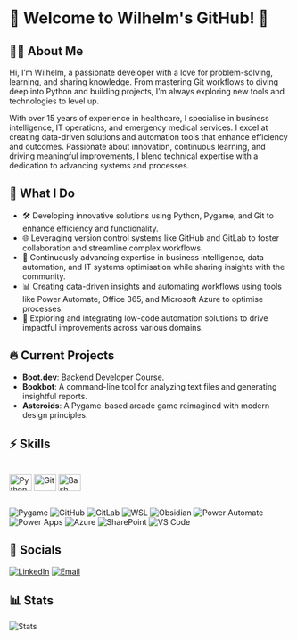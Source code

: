 # 👋 Welcome to Wilhelm's GitHub! 🚀
## 🧙‍♂️ About Me

Hi, I’m Wilhelm, a passionate developer with a love for problem-solving, learning, and sharing knowledge. From mastering Git workflows to diving deep into Python and building projects, I’m always exploring new tools and technologies to level up.

With over 15 years of experience in healthcare, I specialise in business intelligence, IT operations, and emergency medical services. I excel at creating data-driven solutions and automation tools that enhance efficiency and outcomes. Passionate about innovation, continuous learning, and driving meaningful improvements, I blend technical expertise with a dedication to advancing systems and processes.

## 🌟 What I Do

- 🛠️ Developing innovative solutions using Python, Pygame, and Git to enhance efficiency and functionality.
- 🌐 Leveraging version control systems like GitHub and GitLab to foster collaboration and streamline complex workflows.
- 📘 Continuously advancing expertise in business intelligence, data automation, and IT systems optimisation while sharing insights with the community.
- 📊 Creating data-driven insights and automating workflows using tools like Power Automate, Office 365, and Microsoft Azure to optimise processes.
- 🔧 Exploring and integrating low-code automation solutions to drive impactful improvements across various domains.

## 🔥 Current Projects

- **Boot.dev**: Backend Developer Course.
- **Bookbot**: A command-line tool for analyzing text files and generating insightful reports.
- **Asteroids**: A Pygame-based arcade game reimagined with modern design principles.

## ⚡ Skills
<div style="display: inline-block"><br>
  <img align="center" alt="Python" height="30" width="40" src="https://cdn.jsdelivr.net/gh/devicons/devicon/icons/python/python-original.svg">
  <img align="center" alt="Git" height="30" width="40" src="https://cdn.jsdelivr.net/gh/devicons/devicon@latest/icons/git/git-original.svg" />
  <img align="center" alt="Bash" height="30" width="40" src="https://cdn.jsdelivr.net/gh/devicons/devicon@latest/icons/bash/bash-original.svg" />    
</div>

##

![Pygame](https://img.shields.io/badge/Pygame-3776AB?style=for-the-badge&logo=python&logoColor=white)
![GitHub](https://img.shields.io/badge/GitHub-181717?style=for-the-badge&logo=github&logoColor=white)
![GitLab](https://img.shields.io/badge/GitLab-FC6D26?style=for-the-badge&logo=gitlab&logoColor=white)
![WSL](https://img.shields.io/badge/WSL-0A97F5?style=for-the-badge&logo=linux&logoColor=white)
![Obsidian](https://img.shields.io/badge/Obsidian-483699?style=for-the-badge&logo=obsidian&logoColor=white)
![Power Automate](https://img.shields.io/badge/Power%20Automate-0066CC?style=for-the-badge&logo=power-automate&logoColor=white)
![Power Apps](https://img.shields.io/badge/Power%20Apps-742774?style=for-the-badge&logo=power-apps&logoColor=white)
![Azure](https://img.shields.io/badge/Azure-0089D6?style=for-the-badge&logo=microsoft-azure&logoColor=white)
![SharePoint](https://img.shields.io/badge/SharePoint-0078D4?style=for-the-badge&logo=microsoft-sharepoint&logoColor=white)
![VS Code](https://img.shields.io/badge/VS%20Code-007ACC?style=for-the-badge&logo=visual-studio-code&logoColor=white)

## 🌌 Socials

[![LinkedIn](https://img.shields.io/badge/LinkedIn-0A66C2?style=for-the-badge&logo=linkedin&logoColor=white)](https://www.linkedin.com/in/wilhelm-jakobus-maritz-7a561b12b/)
[![Email](https://img.shields.io/badge/Email-D14836?style=for-the-badge&logo=gmail&logoColor=white)](mailto:wjmaritz@protonmail.com)

## 📊 Stats

![Stats](https://github-readme-stats.vercel.app/api/top-langs/?username=B3ardBr0&theme=onedark)
